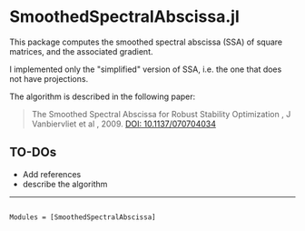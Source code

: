 # SmoothedSpectralAbscissa.jl

This package computes the smoothed spectral abscissa (SSA) of square matrices, and the associated gradient.

I implemented only the "simplified" version of SSA, i.e. the one that does not have projections.

The algorithm is described in the following paper:

> The Smoothed Spectral Abscissa for Robust Stability Optimization , J Vanbiervliet et al , 2009. [DOI: 10.1137/070704034](https://doi.org/10.1137/070704034)



## TO-DOs

  + Add references
  + describe the algorithm   

--------------------

```@index
```


```@autodocs
Modules = [SmoothedSpectralAbscissa]
```
